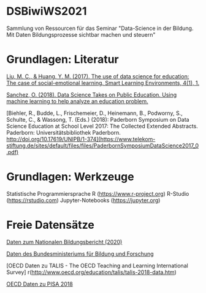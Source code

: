 # DSBiwiWS2021
 Sammlung von Ressourcen für das Seminar "Data-Science in der Bildung. Mit Daten Bildungsprozesse sichtbar machen und steuern"

# Grundlagen: Literatur


[Liu, M. C., & Huang, Y. M. (2017). The use of data science for education: The case of social-emotional learning. Smart Learning Environments, 4(1), 1.](https://slejournal.springeropen.com/articles/10.1186/s40561-016-0040-4)

[Sanchez, O. (2018). Data Science Takes on Public Education. Using machine learning to help analyze an education problem.](https://towardsdatascience.com/data-science-takes-on-public-education-f432910ea9f0)

[Biehler, R., Budde, L., Frischemeier, D., Heinemann, B., Podworny, S., Schulte, C., & Wassong, T. (Eds.) (2018): Paderborn Symposium on Data Science Education at School Level 2017: The Collected Extended Abstracts. Paderborn: Universitätsbibliothek Paderborn. http://doi.org/10.17619/UNIPB/1-374](https://www.telekom-stiftung.de/sites/default/files/files/PaderbornSymposiumDataScience2017_0.pdf)

# Grundlagen: Werkzeuge
Statistische Programmiersprache R (https://www.r-project.org)
R-Studio (https://rstudio.com)
Jupyter-Notebooks (https://jupyter.org)


# Freie Datensätze

[Daten zum Nationalen Bildungsbericht (2020)](https://www.bildungsbericht.de/de/datengrundlagen/daten-2020)

[Daten des Bundesministeriums für Bildung und Forschung](https://www.datenportal.bmbf.de/portal/de/K2.html)

[OECD Daten zu TALIS - The OECD Teaching and Learning International Survey] r(http://www.oecd.org/education/talis/talis-2018-data.htm)

[OECD Daten zu PISA 2018](https://www.oecd.org/pisa/data/2018database/#d.en.516012)
